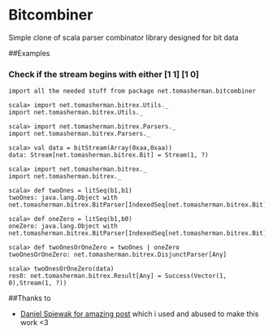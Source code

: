 # Bitcombiner
Simple clone of scala parser combinator library designed for bit data

##Examples

### Check if the stream begins with either [1 1] [1 0] 

	import all the needed stuff from package net.tomasherman.bitcombiner

	scala> import net.tomasherman.bitrex.Utils._
	import net.tomasherman.bitrex.Utils._

	scala> import net.tomasherman.bitrex.Parsers._
	import net.tomasherman.bitrex.Parsers._

	scala> val data = bitStream(Array(0xaa,0xaa))
	data: Stream[net.tomasherman.bitrex.Bit] = Stream(1, ?)

	scala> import net.tomasherman.bitrex._
	import net.tomasherman.bitrex._

	scala> def twoOnes = litSeq(b1,b1)
	twoOnes: java.lang.Object with net.tomasherman.bitrex.BitParser[IndexedSeq[net.tomasherman.bitrex.Bit]]

	scala> def oneZero = litSeq(b1,b0)
	oneZero: java.lang.Object with net.tomasherman.bitrex.BitParser[IndexedSeq[net.tomasherman.bitrex.Bit]]

	scala> def twoOnesOrOneZero = twoOnes | oneZero
	twoOnesOrOneZero: net.tomasherman.bitrex.DisjunctParser[Any]

	scala> twoOnesOrOneZero(data)
	res0: net.tomasherman.bitrex.Result[Any] = Success(Vector(1, 0),Stream(1, ?))

##Thanks to
 - [Daniel Spiewak for amazing post]("http://www.codecommit.com/blog/scala/the-magic-behind-parser-combinators") which i used and abused to make this work <3